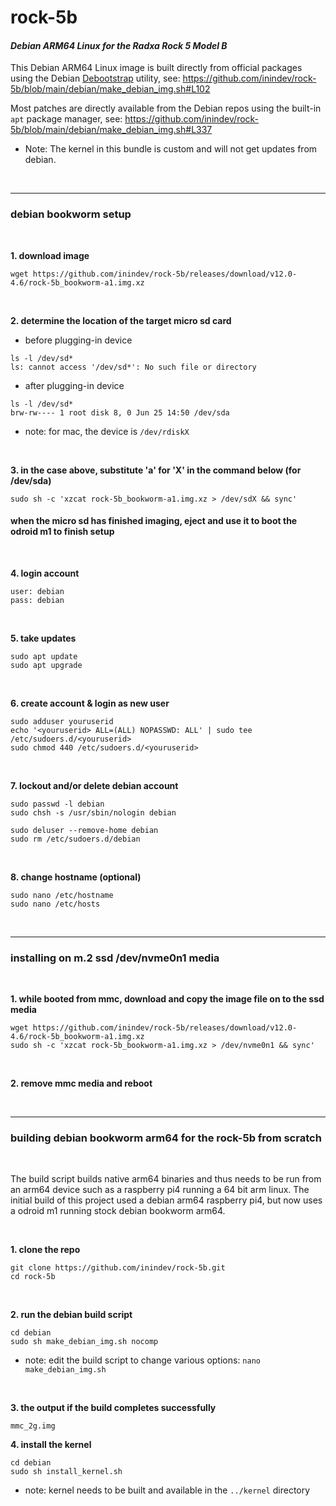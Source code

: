 # rock-5b
#### *Debian ARM64 Linux for the Radxa Rock 5 Model B*

This Debian ARM64 Linux image is built directly from official packages using the Debian [Debootstrap](https://wiki.debian.org/Debootstrap) utility, see: https://github.com/inindev/rock-5b/blob/main/debian/make_debian_img.sh#L102

Most patches are directly available from the Debian repos using the built-in ```apt``` package manager, see: https://github.com/inindev/rock-5b/blob/main/debian/make_debian_img.sh#L337
* Note: The kernel in this bundle is custom and will not get updates from debian.

<br/>

---
### debian bookworm setup

<br/>

**1. download image**
```
wget https://github.com/inindev/rock-5b/releases/download/v12.0-4.6/rock-5b_bookworm-a1.img.xz
```

<br/>

**2. determine the location of the target micro sd card**

 * before plugging-in device
```
ls -l /dev/sd*
ls: cannot access '/dev/sd*': No such file or directory
```

 * after plugging-in device
```
ls -l /dev/sd*
brw-rw---- 1 root disk 8, 0 Jun 25 14:50 /dev/sda
```
* note: for mac, the device is ```/dev/rdiskX```

<br/>

**3. in the case above, substitute 'a' for 'X' in the command below (for /dev/sda)**
```
sudo sh -c 'xzcat rock-5b_bookworm-a1.img.xz > /dev/sdX && sync'
```

#### when the micro sd has finished imaging, eject and use it to boot the odroid m1 to finish setup

<br/>

**4. login account**
```
user: debian
pass: debian
```

<br/>

**5. take updates**
```
sudo apt update
sudo apt upgrade
```

<br/>

**6. create account & login as new user**
```
sudo adduser youruserid
echo '<youruserid> ALL=(ALL) NOPASSWD: ALL' | sudo tee /etc/sudoers.d/<youruserid>
sudo chmod 440 /etc/sudoers.d/<youruserid>
```

<br/>

**7. lockout and/or delete debian account**
```
sudo passwd -l debian
sudo chsh -s /usr/sbin/nologin debian
```

```
sudo deluser --remove-home debian
sudo rm /etc/sudoers.d/debian
```

<br/>

**8. change hostname (optional)**
```
sudo nano /etc/hostname
sudo nano /etc/hosts
```

<br/>

---
### installing on m.2 ssd /dev/nvme0n1 media

<br/>

**1. while booted from mmc, download and copy the image file on to the ssd media**
```
wget https://github.com/inindev/rock-5b/releases/download/v12.0-4.6/rock-5b_bookworm-a1.img.xz
sudo sh -c 'xzcat rock-5b_bookworm-a1.img.xz > /dev/nvme0n1 && sync'
```

<br/>

**2. remove mmc media and reboot**

<br/>

---
### building debian bookworm arm64 for the rock-5b from scratch

<br/>

The build script builds native arm64 binaries and thus needs to be run from an arm64 device such as a raspberry pi4 running 
a 64 bit arm linux. The initial build of this project used a debian arm64 raspberry pi4, but now uses a odroid m1 running 
stock debian bookworm arm64.

<br/>

**1. clone the repo**
```
git clone https://github.com/inindev/rock-5b.git
cd rock-5b
```

<br/>

**2. run the debian build script**
```
cd debian
sudo sh make_debian_img.sh nocomp
```
* note: edit the build script to change various options: ```nano make_debian_img.sh```

<br/>

**3. the output if the build completes successfully**
```
mmc_2g.img
```

**4. install the kernel**
```
cd debian
sudo sh install_kernel.sh
```
* note: kernel needs to be built and available in the ```../kernel``` directory

<br/>



<br/>
